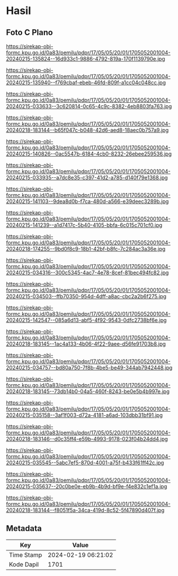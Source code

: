 # Hasil

## Foto C Plano

https://sirekap-obj-formc.kpu.go.id/0a83/pemilu/pdpr/17/05/05/20/01/1705052001004-20240215-135824--16d933c1-9886-4792-819a-170f1139790e.jpg

https://sirekap-obj-formc.kpu.go.id/0a83/pemilu/pdpr/17/05/05/20/01/1705052001004-20240215-135940--f769cbaf-ebeb-46fd-809f-a1cc04c048cc.jpg

https://sirekap-obj-formc.kpu.go.id/0a83/pemilu/pdpr/17/05/05/20/01/1705052001004-20240215-033633--3c620814-0c65-4c9c-8382-4eb8803fa763.jpg

https://sirekap-obj-formc.kpu.go.id/0a83/pemilu/pdpr/17/05/05/20/01/1705052001004-20240218-183144--b65f047c-b048-42d6-aed8-18aec0b757a9.jpg

https://sirekap-obj-formc.kpu.go.id/0a83/pemilu/pdpr/17/05/05/20/01/1705052001004-20240215-140826--0ac5547b-6184-4cb0-8232-26ebee259536.jpg

https://sirekap-obj-formc.kpu.go.id/0a83/pemilu/pdpr/17/05/05/20/01/1705052001004-20240215-033935--a7dc8e35-c397-41d2-a785-d140f79e1368.jpg

https://sirekap-obj-formc.kpu.go.id/0a83/pemilu/pdpr/17/05/05/20/01/1705052001004-20240215-141103--9dea8d0b-f7ca-480d-a566-e39deec3289b.jpg

https://sirekap-obj-formc.kpu.go.id/0a83/pemilu/pdpr/17/05/05/20/01/1705052001004-20240215-141239--a1d7417c-5b40-4105-bbfa-6c015c701cf0.jpg

https://sirekap-obj-formc.kpu.go.id/0a83/pemilu/pdpr/17/05/05/20/01/1705052001004-20240218-174255--9bd0f8c9-18b1-42bf-b8fc-7c284ac3a36e.jpg

https://sirekap-obj-formc.kpu.go.id/0a83/pemilu/pdpr/17/05/05/20/01/1705052001004-20240215-034316--300c5345-4ac7-4e78-8cef-81bec494fc82.jpg

https://sirekap-obj-formc.kpu.go.id/0a83/pemilu/pdpr/17/05/05/20/01/1705052001004-20240215-034503--ffb70350-954d-4dff-a8ac-cbc2a2b6f275.jpg

https://sirekap-obj-formc.kpu.go.id/0a83/pemilu/pdpr/17/05/05/20/01/1705052001004-20240215-142547--085a6d13-abf5-4f92-9543-0dfc2738bf6e.jpg

https://sirekap-obj-formc.kpu.go.id/0a83/pemilu/pdpr/17/05/05/20/01/1705052001004-20240218-183145--1ac4a133-4b06-4f22-9aee-d56fe91703b8.jpg

https://sirekap-obj-formc.kpu.go.id/0a83/pemilu/pdpr/17/05/05/20/01/1705052001004-20240215-034757--bd80a750-7f8b-4be5-be49-344ab7942448.jpg

https://sirekap-obj-formc.kpu.go.id/0a83/pemilu/pdpr/17/05/05/20/01/1705052001004-20240218-183145--73db14b0-04a5-460f-8243-be0e5b4b997e.jpg

https://sirekap-obj-formc.kpu.go.id/0a83/pemilu/pdpr/17/05/05/20/01/1705052001004-20240215-035158--3af1f003-d72a-4181-a6ad-103dbb31bf91.jpg

https://sirekap-obj-formc.kpu.go.id/0a83/pemilu/pdpr/17/05/05/20/01/1705052001004-20240218-183146--d0c35ff4-e59b-4993-9178-023f04b24dd4.jpg

https://sirekap-obj-formc.kpu.go.id/0a83/pemilu/pdpr/17/05/05/20/01/1705052001004-20240215-035545--5abc7ef5-870d-4001-a75f-b433f61ff42c.jpg

https://sirekap-obj-formc.kpu.go.id/0a83/pemilu/pdpr/17/05/05/20/01/1705052001004-20240215-035637--20c0be0e-eb9b-4b9d-bf9e-f4e832c1ef1a.jpg

https://sirekap-obj-formc.kpu.go.id/0a83/pemilu/pdpr/17/05/05/20/01/1705052001004-20240218-183144--f8051f5a-34ca-419d-8c52-5f47890d407f.jpg


## Metadata

| Key        | Value               |
| ---------- | ------------------- |
| Time Stamp | 2024-02-19 06:21:02 |
| Kode Dapil | 1701                |



